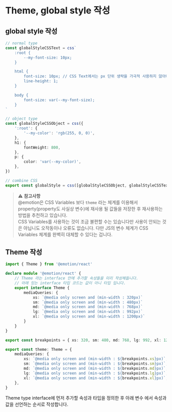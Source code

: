 # Theme, global style 작성

## global style 작성

```ts
// normal type
const globalStyleCSSText = css`
	:root {
		--my-font-size: 10px;
	}

	html {
		font-size: 10px; // CSS Text에서는 px 단위 생략을 가극적 사용하지 않아야 합니다.
		line-height: 1;
	}

	body {
		font-size: var(--my-font-size);
	}
`

// object type
const globalStyleCSSObject = css({
	':root': {
		'--my-color': 'rgb(255, 0, 0)',
	},
	h1: {
		fontWeight: 800,
	},
	p: {
		color: 'var(--my-color)',
	},
})

// combine CSS
export const globalStyle = css([globalStyleCSSObject, globalStyleCSSText])
```

> ⚠ **참고사항**  
> @emotion은 CSS Variables 보다 `theme` 라는 체계를 이용해서 property(property도 사실상 변수)에 재사용 될 값들을 저장한 후 재사용하는 방법을 추천하고 있습니다.  
> CSS Variables를 사용하는 것이 조금 불편할 수는 있습니다만 사용이 안되는 것은 아닙니도 오작동이나 오류도 없습니다. 다만 JS의 변수 체계가 CSS Variables 체계를 완벽히 대체할 수 있다는 겁니다.

## Theme 작성

```ts
import { Theme } from '@emotion/react'

declare module '@emotion/react' {
	// Theme 라는 interface 안에 추가할 속성들을 미리 작성해둡니다.
	// 아래 있는 interface 타입 코드는 값이 아니 타입 입니다.
	export interface Theme {
		mediaQueries: {
			xs: `@media only screen and (min-width : 320px)`
			sm: `@media only screen and (min-width : 480px)`
			md: `@media only screen and (min-width : 768px)`
			lg: `@media only screen and (min-width : 992px)`
			xl: `@media only screen and (min-width : 1200px)`
		}
	}
}

export const breakpoints = { xs: 320, sm: 480, md: 768, lg: 992, xl: 1200 } as const

export const theme: Theme = {
	mediaQueries: {
		xs: `@media only screen and (min-width : ${breakpoints.xs}px)`,
		sm: `@media only screen and (min-width : ${breakpoints.sm}px)`,
		md: `@media only screen and (min-width : ${breakpoints.md}px)`,
		lg: `@media only screen and (min-width : ${breakpoints.lg}px)`,
		xl: `@media only screen and (min-width : ${breakpoints.xl}px)`,
	},
}
```

Theme type interface에 먼저 추가할 속성과 타입을 정의한 후 아래 변수 에서 속성과 값을 선언하는 순서로 작성합니다.
